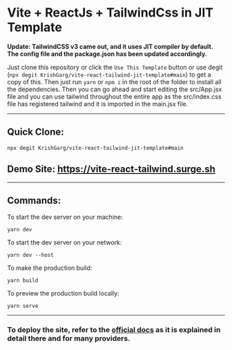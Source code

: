 # Vite + ReactJs + TailwindCss in JIT Template

**Update: TailwindCSS v3 came out, and it uses JIT compiler by default. The config file and the package.json has been updated accordingly.**

Just clone this repository or click the `Use This Template` button or use degit (`npx degit KrishGarg/vite-react-tailwind-jit-template#main`) to get a copy of this. Then just run `yarn` or `npm i` in the root of the folder to install all the dependencies. Then you can go ahead and start editing the src/App.jsx file and you can use tailwind throughout the entire app as the src/index.css file has registered tailwind and it is imported in the main.jsx file.

---

## Quick Clone:

```shell
npx degit KrishGarg/vite-react-tailwind-jit-template#main
```

## Demo Site: https://vite-react-tailwind.surge.sh

---

## Commands:

To start the dev server on your machine:

```shell
yarn dev
```

To start the dev server on your network:

```shell
yarn dev --host
```

To make the production build:

```shell
yarn build
```

To preview the production build locally:

```shell
yarn serve
```

---

### To deploy the site, refer to the [official docs](https://vitejs.dev/guide/static-deploy.html) as it is explained in detail there and for many providers.
